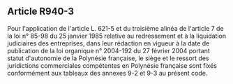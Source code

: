 Article R940-3
----
Pour l'application de l'article L. 621-5 et du troisième alinéa de l'article 7
de la loi n° 85-98 du 25 janvier 1985 relative au redressement et à la
liquidation judiciaires des entreprises, dans leur rédaction en vigueur à la
date de publication de la loi organique n° 2004-192 du 27 février 2004 portant
statut d'autonomie de la Polynésie française, le siège et le ressort des
juridictions commerciales compétentes en Polynésie française sont fixés
conformément aux tableaux des annexes 9-2 et 9-3 au présent code.
